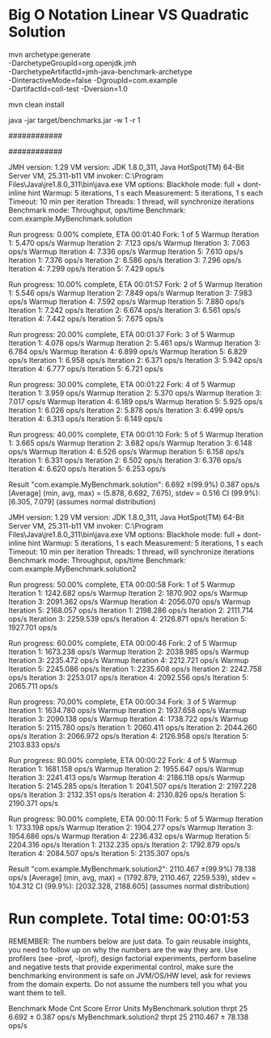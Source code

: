# Big O Notation Linear VS Quadratic Solution 

mvn archetype:generate \
-DarchetypeGroupId=org.openjdk.jmh \
-DarchetypeArtifactId=jmh-java-benchmark-archetype \
-DinteractiveMode=false -DgroupId=com.example \
-DartifactId=coll-test -Dversion=1.0



mvn clean install


java -jar target/benchmarks.jar -w 1 -r 1

############

############

 JMH version: 1.29
 VM version: JDK 1.8.0_311, Java HotSpot(TM) 64-Bit Server VM, 25.311-b11
 VM invoker: C:\Program Files\Java\jre1.8.0_311\bin\java.exe
 VM options: <none>
 Blackhole mode: full + dont-inline hint
 Warmup: 5 iterations, 1 s each
 Measurement: 5 iterations, 1 s each
 Timeout: 10 min per iteration
 Threads: 1 thread, will synchronize iterations
 Benchmark mode: Throughput, ops/time
 Benchmark: com.example.MyBenchmark.solution

Run progress: 0.00% complete, ETA 00:01:40
 Fork: 1 of 5
 Warmup Iteration   1: 5.470 ops/s
 Warmup Iteration   2: 7.123 ops/s
 Warmup Iteration   3: 7.063 ops/s
 Warmup Iteration   4: 7.336 ops/s
 Warmup Iteration   5: 7.610 ops/s
Iteration   1: 7.376 ops/s
Iteration   2: 6.586 ops/s
Iteration   3: 7.296 ops/s
Iteration   4: 7.299 ops/s
Iteration   5: 7.429 ops/s

 Run progress: 10.00% complete, ETA 00:01:57
 Fork: 2 of 5
 Warmup Iteration   1: 5.546 ops/s
 Warmup Iteration   2: 7.849 ops/s
 Warmup Iteration   3: 7.983 ops/s
 Warmup Iteration   4: 7.592 ops/s
 Warmup Iteration   5: 7.880 ops/s
Iteration   1: 7.242 ops/s
Iteration   2: 6.674 ops/s
Iteration   3: 6.561 ops/s
Iteration   4: 7.442 ops/s
Iteration   5: 7.675 ops/s

 Run progress: 20.00% complete, ETA 00:01:37
 Fork: 3 of 5
 Warmup Iteration   1: 4.078 ops/s
 Warmup Iteration   2: 5.461 ops/s
 Warmup Iteration   3: 6.784 ops/s
 Warmup Iteration   4: 6.899 ops/s
 Warmup Iteration   5: 6.829 ops/s
Iteration   1: 6.958 ops/s
Iteration   2: 6.371 ops/s
Iteration   3: 5.942 ops/s
Iteration   4: 6.777 ops/s
Iteration   5: 6.721 ops/s

 Run progress: 30.00% complete, ETA 00:01:22
 Fork: 4 of 5
 Warmup Iteration   1: 3.959 ops/s
 Warmup Iteration   2: 5.370 ops/s
 Warmup Iteration   3: 7.017 ops/s
 Warmup Iteration   4: 6.189 ops/s
 Warmup Iteration   5: 5.925 ops/s
Iteration   1: 6.026 ops/s
Iteration   2: 5.878 ops/s
Iteration   3: 6.499 ops/s
Iteration   4: 6.313 ops/s
Iteration   5: 6.149 ops/s

 Run progress: 40.00% complete, ETA 00:01:10
 Fork: 5 of 5
 Warmup Iteration   1: 3.665 ops/s
 Warmup Iteration   2: 3.682 ops/s
 Warmup Iteration   3: 6.148 ops/s
 Warmup Iteration   4: 6.526 ops/s
 Warmup Iteration   5: 6.158 ops/s
Iteration   1: 6.331 ops/s
Iteration   2: 6.502 ops/s
Iteration   3: 6.376 ops/s
Iteration   4: 6.620 ops/s
Iteration   5: 6.253 ops/s


Result "com.example.MyBenchmark.solution":
  6.692 ±(99.9%) 0.387 ops/s [Average]
  (min, avg, max) = (5.878, 6.692, 7.675), stdev = 0.516
  CI (99.9%): [6.305, 7.079] (assumes normal distribution)


 JMH version: 1.29
 VM version: JDK 1.8.0_311, Java HotSpot(TM) 64-Bit Server VM, 25.311-b11
 VM invoker: C:\Program Files\Java\jre1.8.0_311\bin\java.exe
 VM options: <none>
 Blackhole mode: full + dont-inline hint
 Warmup: 5 iterations, 1 s each
 Measurement: 5 iterations, 1 s each
 Timeout: 10 min per iteration
 Threads: 1 thread, will synchronize iterations
 Benchmark mode: Throughput, ops/time
 Benchmark: com.example.MyBenchmark.solution2

 Run progress: 50.00% complete, ETA 00:00:58
 Fork: 1 of 5
 Warmup Iteration   1: 1242.682 ops/s
 Warmup Iteration   2: 1870.902 ops/s
 Warmup Iteration   3: 2091.362 ops/s
 Warmup Iteration   4: 2056.070 ops/s
 Warmup Iteration   5: 2168.057 ops/s
Iteration   1: 2198.286 ops/s
Iteration   2: 2111.714 ops/s
Iteration   3: 2259.539 ops/s
Iteration   4: 2126.871 ops/s
Iteration   5: 1927.701 ops/s

 Run progress: 60.00% complete, ETA 00:00:46
 Fork: 2 of 5
 Warmup Iteration   1: 1673.238 ops/s
 Warmup Iteration   2: 2038.985 ops/s
 Warmup Iteration   3: 2235.472 ops/s
 Warmup Iteration   4: 2212.721 ops/s
 Warmup Iteration   5: 2245.086 ops/s
Iteration   1: 2235.608 ops/s
Iteration   2: 2242.758 ops/s
Iteration   3: 2253.017 ops/s
Iteration   4: 2092.556 ops/s
Iteration   5: 2065.711 ops/s

 Run progress: 70.00% complete, ETA 00:00:34
 Fork: 3 of 5
 Warmup Iteration   1: 1634.780 ops/s
 Warmup Iteration   2: 1937.658 ops/s
 Warmup Iteration   3: 2090.138 ops/s
 Warmup Iteration   4: 1738.722 ops/s
 Warmup Iteration   5: 2115.780 ops/s
Iteration   1: 2060.411 ops/s
Iteration   2: 2044.260 ops/s
Iteration   3: 2066.972 ops/s
Iteration   4: 2126.958 ops/s
Iteration   5: 2103.833 ops/s

 Run progress: 80.00% complete, ETA 00:00:22
 Fork: 4 of 5
 Warmup Iteration   1: 1681.158 ops/s
 Warmup Iteration   2: 1955.647 ops/s
 Warmup Iteration   3: 2241.413 ops/s
 Warmup Iteration   4: 2186.118 ops/s
 Warmup Iteration   5: 2145.285 ops/s
Iteration   1: 2041.507 ops/s
Iteration   2: 2197.228 ops/s
Iteration   3: 2132.351 ops/s
Iteration   4: 2130.826 ops/s
Iteration   5: 2190.371 ops/s

 Run progress: 90.00% complete, ETA 00:00:11
 Fork: 5 of 5
 Warmup Iteration   1: 1733.198 ops/s
 Warmup Iteration   2: 1904.277 ops/s
 Warmup Iteration   3: 1954.686 ops/s
 Warmup Iteration   4: 2236.432 ops/s
 Warmup Iteration   5: 2204.316 ops/s
Iteration   1: 2132.235 ops/s
Iteration   2: 1792.879 ops/s
Iteration   4: 2084.507 ops/s
Iteration   5: 2135.307 ops/s


Result "com.example.MyBenchmark.solution2":
  2110.467 ±(99.9%) 78.138 ops/s [Average]
  (min, avg, max) = (1792.879, 2110.467, 2259.539), stdev = 104.312
  CI (99.9%): [2032.328, 2188.605] (assumes normal distribution)


# Run complete. Total time: 00:01:53

REMEMBER: The numbers below are just data. To gain reusable insights, you need to follow up on
why the numbers are the way they are. Use profilers (see -prof, -lprof), design factorial
experiments, perform baseline and negative tests that provide experimental control, make sure
the benchmarking environment is safe on JVM/OS/HW level, ask for reviews from the domain experts.
Do not assume the numbers tell you what you want them to tell.

Benchmark               Mode  Cnt     Score    Error  Units
MyBenchmark.solution   thrpt   25     6.692 ±  0.387  ops/s
MyBenchmark.solution2  thrpt   25  2110.467 ± 78.138  ops/s
